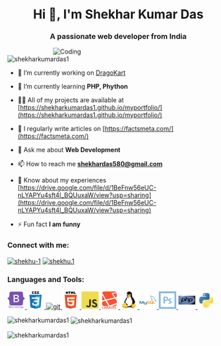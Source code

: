 <h1 align="center">Hi 👋, I'm Shekhar Kumar Das</h1>
<h3 align="center">A passionate web developer from India</h3>
<img align="right" alt="Coding" width="400px" src="https://media.giphy.com/media/RbDKaczqWovIugyJmW/giphy.gif">

<p align="left"> <img src="https://komarev.com/ghpvc/?username=shekharkumardas1&label=Profile%20views&color=0e75b6&style=flat" alt="shekharkumardas1" /> </p>

- 🔭 I’m currently working on [DragoKart](https://dragokart.com/)

- 🌱 I’m currently learning **PHP, Phython**

- 👨‍💻 All of my projects are available at [https://shekharkumardas1.github.io/myportfolio/](https://shekharkumardas1.github.io/myportfolio/)

- 📝 I regularly write articles on [https://factsmeta.com/](https://factsmeta.com/)

- 💬 Ask me about **Web Development**

- 📫 How to reach me **shekhardas580@gmail.com**

- 📄 Know about my experiences [https://drive.google.com/file/d/1BeFnw56eUC-nLYAPYu4sft4I_BQUuxaW/view?usp=sharing](https://drive.google.com/file/d/1BeFnw56eUC-nLYAPYu4sft4I_BQUuxaW/view?usp=sharing)

- ⚡ Fun fact **I am funny**

<h3 align="left">Connect with me:</h3>
<p align="left">
<a href="https://linkedin.com/in/shekhu-1" target="blank"><img align="center" src="https://raw.githubusercontent.com/rahuldkjain/github-profile-readme-generator/master/src/images/icons/Social/linked-in-alt.svg" alt="shekhu-1" height="30" width="40" /></a>
<a href="https://instagram.com/shekhu.1" target="blank"><img align="center" src="https://raw.githubusercontent.com/rahuldkjain/github-profile-readme-generator/master/src/images/icons/Social/instagram.svg" alt="shekhu.1" height="30" width="40" /></a>
</p>

<h3 align="left">Languages and Tools:</h3>
<p align="left"> <a href="https://getbootstrap.com" target="_blank" rel="noreferrer"> <img src="https://raw.githubusercontent.com/devicons/devicon/master/icons/bootstrap/bootstrap-plain-wordmark.svg" alt="bootstrap" width="40" height="40"/> </a> <a href="https://www.w3schools.com/css/" target="_blank" rel="noreferrer"> <img src="https://raw.githubusercontent.com/devicons/devicon/master/icons/css3/css3-original-wordmark.svg" alt="css3" width="40" height="40"/> </a> <a href="https://git-scm.com/" target="_blank" rel="noreferrer"> <img src="https://www.vectorlogo.zone/logos/git-scm/git-scm-icon.svg" alt="git" width="40" height="40"/> </a> <a href="https://www.w3.org/html/" target="_blank" rel="noreferrer"> <img src="https://raw.githubusercontent.com/devicons/devicon/master/icons/html5/html5-original-wordmark.svg" alt="html5" width="40" height="40"/> </a> <a href="https://developer.mozilla.org/en-US/docs/Web/JavaScript" target="_blank" rel="noreferrer"> <img src="https://raw.githubusercontent.com/devicons/devicon/master/icons/javascript/javascript-original.svg" alt="javascript" width="40" height="40"/> </a> <a href="https://laravel.com/" target="_blank" rel="noreferrer"> <img src="https://raw.githubusercontent.com/devicons/devicon/master/icons/laravel/laravel-plain-wordmark.svg" alt="laravel" width="40" height="40"/> </a> <a href="https://www.linux.org/" target="_blank" rel="noreferrer"> <img src="https://raw.githubusercontent.com/devicons/devicon/master/icons/linux/linux-original.svg" alt="linux" width="40" height="40"/> </a> <a href="https://www.mysql.com/" target="_blank" rel="noreferrer"> <img src="https://raw.githubusercontent.com/devicons/devicon/master/icons/mysql/mysql-original-wordmark.svg" alt="mysql" width="40" height="40"/> </a> <a href="https://www.photoshop.com/en" target="_blank" rel="noreferrer"> <img src="https://raw.githubusercontent.com/devicons/devicon/master/icons/photoshop/photoshop-line.svg" alt="photoshop" width="40" height="40"/> </a> <a href="https://www.php.net" target="_blank" rel="noreferrer"> <img src="https://raw.githubusercontent.com/devicons/devicon/master/icons/php/php-original.svg" alt="php" width="40" height="40"/> </a> <a href="https://www.python.org" target="_blank" rel="noreferrer"> <img src="https://raw.githubusercontent.com/devicons/devicon/master/icons/python/python-original.svg" alt="python" width="40" height="40"/> </a> </p>

<p><img align="left" src="https://github-readme-stats.vercel.app/api/top-langs?username=shekharkumardas1&show_icons=true&locale=en&layout=compact" alt="shekharkumardas1" /></p>

<p>&nbsp;<img align="center" src="https://github-readme-stats.vercel.app/api?username=shekharkumardas1&show_icons=true&locale=en" alt="shekharkumardas1" /></p>

<p><img align="center" src="https://github-readme-streak-stats.herokuapp.com/?user=shekharkumardas1&" alt="shekharkumardas1" /></p>

